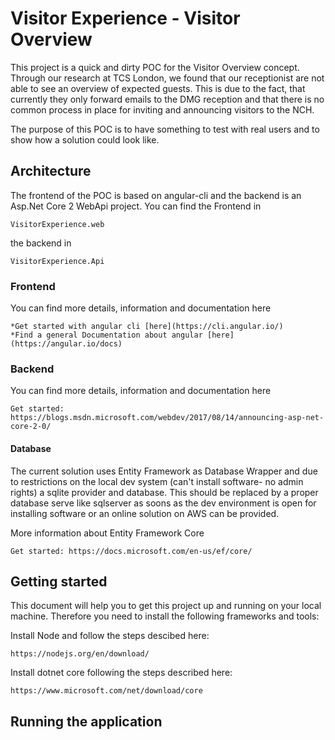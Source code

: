 # Visitor Experience - Visitor Overview

This project is a quick and dirty POC for the Visitor Overview concept. Through our research at TCS London, we found that our receptionist are not able to see an overview of expected guests. This is due to the fact, that currently they only forward emails to the DMG reception and that there is no common process in place for inviting and announcing visitors to the NCH. 

The purpose of this POC is to have something to test with real users and to show how a solution could look like.

## Architecture
The frontend of the POC is based on angular-cli and the backend is an Asp.Net Core 2 WebApi project. You can find the Frontend in 
```
VisitorExperience.web
```
the backend in
```
VisitorExperience.Api
```

### Frontend
You can find more details, information and documentation here
```
*Get started with angular cli [here](https://cli.angular.io/)
*Find a general Documentation about angular [here](https://angular.io/docs)
```

### Backend
You can find more details, information and documentation here
```
Get started: https://blogs.msdn.microsoft.com/webdev/2017/08/14/announcing-asp-net-core-2-0/
```

#### Database
The current solution uses Entity Framework as Database Wrapper and due to restrictions on the local dev system (can't install software- no admin rights) a sqlite provider and database. This should be replaced by a proper database serve like sqlserver as soons as the dev environment is open for installing software or an online solution on AWS can be provided. 

More information about Entity Framework Core
```
Get started: https://docs.microsoft.com/en-us/ef/core/
```


## Getting started

This document will help you to get this project up and running on your local machine. Therefore you need to install the following frameworks and tools:

Install Node and follow the steps descibed here:
```
https://nodejs.org/en/download/
```

Install dotnet core following the steps described here:
```
https://www.microsoft.com/net/download/core
```
## Running the application



